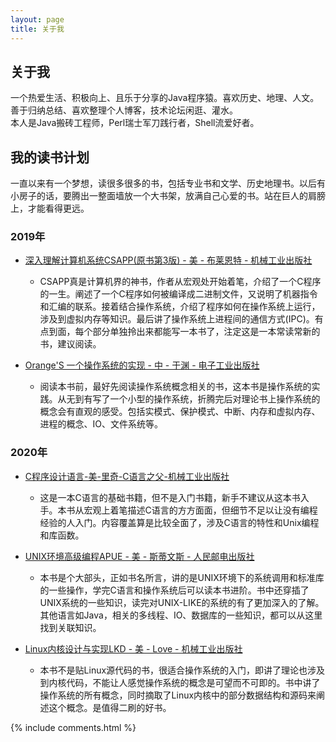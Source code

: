 ```yaml
---
layout: page
title: 关于我 
---
```


## 关于我

一个热爱生活、积极向上、且乐于分享的Java程序猿。喜欢历史、地理、人文。善于归纳总结、喜欢整理个人博客，技术论坛闲逛、灌水。  
本人是Java搬砖工程师，Perl瑞士军刀践行者，Shell流爱好者。

## 我的读书计划

一直以来有一个梦想，读很多很多的书，包括专业书和文学、历史地理书。以后有小房子的话，要腾出一整面墙放一个大书架，放满自己心爱的书。站在巨人的肩膀上，才能看得更远。

### 2019年

+ [深入理解计算机系统CSAPP(原书第3版) - 美 - 布莱恩特 - 机械工业出版社](https://book.douban.com/subject/26912767/)
    + CSAPP真是计算机界的神书，作者从宏观处开始着笔，介绍了一个C程序的一生。阐述了一个C程序如何被编译成二进制文件，又说明了机器指令和汇编的联系。接着结合操作系统，介绍了程序如何在操作系统上运行，涉及到虚拟内存等知识。最后讲了操作系统上进程间的通信方式(IPC)。有点到面，每个部分单独拎出来都能写一本书了，注定这是一本常读常新的书，建议阅读。

+ [Orange'S 一个操作系统的实现 - 中 - 于渊 - 电子工业出版社](https://book.douban.com/subject/3735649/)
    + 阅读本书前，最好先阅读操作系统概念相关的书，这本书是操作系统的实践。从无到有写了一个小型的操作系统，折腾完后对理论书上操作系统的概念会有直观的感受。包括实模式、保护模式、中断、内存和虚拟内存、进程的概念、IO、文件系统等。

### 2020年
+ [C程序设计语言-美-里奇-C语言之父-机械工业出版社](https://book.douban.com/subject/1139336/)
    + 这是一本C语言的基础书籍，但不是入门书籍，新手不建议从这本书入手。本书从宏观上着笔描述C语言的方方面面，但细节不足以让没有编程经验的人入门。内容覆盖算是比较全面了，涉及C语言的特性和Unix编程和库函数。

+ [UNIX环境高级编程APUE - 美 - 斯蒂文斯 - 人民邮电出版社](https://book.douban.com/subject/25900403/)
    + 本书是个大部头，正如书名所言，讲的是UNIX环境下的系统调用和标准库的一些操作，学完C语言和操作系统后可以读本书进阶。书中还穿插了UNIX系统的一些知识，读完对UNIX-LIKE的系统的有了更加深入的了解。其他语言如Java，相关的多线程、IO、数据库的一些知识，都可以从这里找到关联知识。
+ [Linux内核设计与实现LKD - 美 - Love - 机械工业出版社](https://book.douban.com/subject/6097773/)
    + 本书不是贴Linux源代码的书，很适合操作系统的入门，即讲了理论也涉及到内核代码，不能让人感觉操作系统的概念是可望而不可即的。书中讲了操作系统的所有概念，同时摘取了Linux内核中的部分数据结构和源码来阐述这个概念。是值得二刷的好书。

{% include comments.html %}


